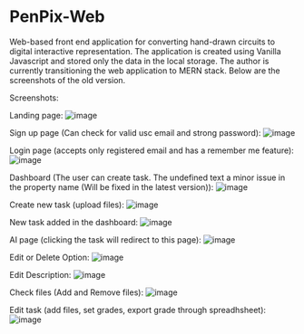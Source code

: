 # PenPix-Web
Web-based front end application for converting hand-drawn circuits to digital interactive representation. The application is created using Vanilla Javascript and stored only the data in the local storage. The author is currently transitioning the web application to MERN stack. Below are the screenshots of the old version.

Screenshots:

Landing page:
![image](https://github.com/markDoesany/PenPix-Web/assets/143711609/ab2d098f-87c1-4921-8a9b-ea1e0c16a37f)

Sign up page (Can check for valid usc email and strong password):
![image](https://github.com/markDoesany/PenPix-Web/assets/143711609/b8dac758-b3af-423c-b283-a67992c4e86e)

Login page (accepts only registered email and has a remember me feature):
![image](https://github.com/markDoesany/PenPix-Web/assets/143711609/29d54f99-f1f8-4878-a942-12c8a9ab8ba2)

Dashboard (The user can create task. The undefined text a minor issue in the property name (Will be fixed in the latest version)):
![image](https://github.com/markDoesany/PenPix-Web/assets/143711609/d3929809-6be8-4ed4-b08c-820b9503545b)

Create new task (upload files):
![image](https://github.com/markDoesany/PenPix-Web/assets/143711609/9300eb2d-304c-4b9c-b923-7792393c2cb8)

New task added in the dashboard:
![image](https://github.com/markDoesany/PenPix-Web/assets/143711609/6e2bfd9b-6066-4eef-884d-53438c086750)

AI page (clicking the task will redirect to this page):
![image](https://github.com/markDoesany/PenPix-Web/assets/143711609/2f4e0b9e-53f3-4780-a7a6-c97501bf0f60)

Edit or Delete Option:
![image](https://github.com/markDoesany/PenPix-Web/assets/143711609/cf4e067f-2d22-46c2-9f3d-2b2dbd3cc692)

Edit Description:
![image](https://github.com/markDoesany/PenPix-Web/assets/143711609/fc83f111-d87f-4506-a322-a3fc0e4e829a)

Check files (Add and Remove files):
![image](https://github.com/markDoesany/PenPix-Web/assets/143711609/22034235-8611-4f2a-b711-3db0f6015aaa)

Edit task (add files, set grades, export grade through spreadhsheet):
![image](https://github.com/markDoesany/PenPix-Web/assets/143711609/bd9c6ea3-48bd-42cd-8ff0-c329435374b7)








